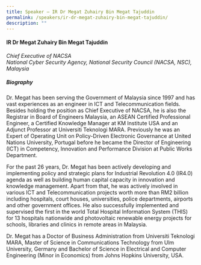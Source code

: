 ```yaml
---
title: Speaker – IR Dr Megat Zuhairy Bin Megat Tajuddin
permalink: /speakers/ir-dr-megat-zuhairy-bin-megat-tajuddin/
description: ""
---
```


#### **IR Dr Megat Zuhairy Bin Megat Tajuddin**

*Chief Executive of NACSA <br>
National Cyber Security Agency, National Security Council (NACSA, NSC), Malaysia*


##### **Biography**
 Dr. Megat has been serving the Government of Malaysia since 1997 and has vast experiences as an engineer in ICT and Telecommunication fields. 
Besides holding the position as Chief Executive of NACSA, he is also the Registrar in Board of Engineers Malaysia, an ASEAN Certified Professional Engineer, a Certified Knowledge Manager at KM Institute USA and an Adjunct Professor at Universiti Teknologi MARA. Previously he was an Expert of Operating Unit on Policy-Driven Electronic Governance at United Nations University, Portugal before he became the Director of Engineering (ICT) in Competency, Innovation and Performance Division at Public Works Department. 

For the past 26 years, Dr. Megat has been actively developing and implementing policy and strategic plans for Industrial Revolution 4.0 (IR4.0) agenda as well as building human capital capacity in innovation and knowledge management. Apart from that, he was actively involved in various ICT and Telecommunication projects worth more than RM2 billion including hospitals, court houses, universities, police departments, airports and other government offices. He also successfully implemented and supervised the first in the world Total Hospital Information System (THIS) for 13 hospitals nationwide and photovoltaic renewable energy projects for schools, libraries and clinics in remote areas in Malaysia. 

Dr. Megat has a Doctor of Business Administration from Universiti Teknologi MARA, Master of Science in Communications Technology from Ulm University, Germany and Bachelor of Science in Electrical and Computer Engineering (Minor in Economics) from Johns Hopkins University, USA. 
